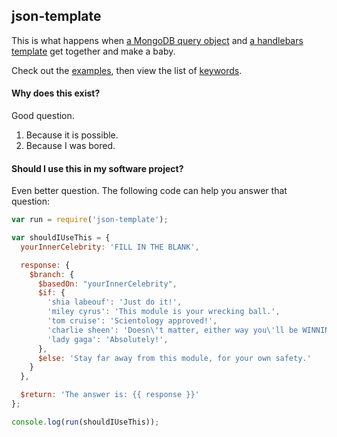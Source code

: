 ## json-template

This is what happens when [a MongoDB query object](http://docs.mongodb.org/manual/tutorial/query-documents/) and [a handlebars template](http://handlebarsjs.com/) get together and make a baby.

Check out the [examples](docs/examples.md), then view the list of [keywords](docs/keywords.md).

#### Why does this exist?

Good question.

1. Because it is possible.
2. Because I was bored.

#### Should I use this in my software project?

Even better question. The following code can help you answer that question:

```js
var run = require('json-template');

var shouldIUseThis = {
  yourInnerCelebrity: 'FILL IN THE BLANK',

  response: {
    $branch: {
      $basedOn: "yourInnerCelebrity",
      $if: {
        'shia labeouf': 'Just do it!',
        'miley cyrus': 'This module is your wrecking ball.',
        'tom cruise': 'Scientology approved!',
        'charlie sheen': 'Doesn\'t matter, either way you\'ll be WINNING!',
        'lady gaga': 'Absolutely!',
      },
      $else: 'Stay far away from this module, for your own safety.'
    }
  },

  $return: 'The answer is: {{ response }}'
};

console.log(run(shouldIUseThis));
```
